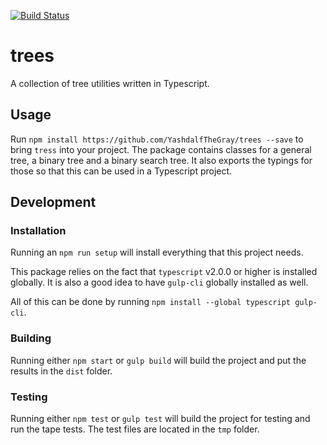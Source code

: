 [![Build Status](https://travis-ci.org/YashdalfTheGray/trees.svg?branch=master)](https://travis-ci.org/YashdalfTheGray/trees)
# trees
A collection of tree utilities written in Typescript.

## Usage

Run `npm install https://github.com/YashdalfTheGray/trees --save` to bring `tress` into your project. The package contains classes for a general tree, a binary tree and a binary search tree. It also exports the typings for those so that this can be used in a Typescript project.

## Development

### Installation

Running an `npm run setup` will install everything that this project needs.

This package relies on the fact that `typescript` v2.0.0 or higher is installed globally. It is also a good idea to have `gulp-cli` globally installed as well.

All of this can be done by running `npm install --global typescript gulp-cli`.

### Building

Running either `npm start` or `gulp build` will build the project and put the results in the `dist` folder.

### Testing

Running either `npm test` or `gulp test` will build the project for testing and run the tape tests. The test files are located in the `tmp` folder.
